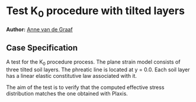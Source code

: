 # Test K<sub>0</sub> procedure with tilted layers

**Author:** [Anne van de Graaf](https://github.com/avdg81)

## Case Specification
A test for the K<sub>0</sub> procedure process.  The plane strain model consists of three tilted soil layers.  The phreatic line is located at y = 0.0.  Each soil layer has a linear elastic constitutive law associated with it.

The aim of the test is to verify that the computed effective stress distribution matches the one obtained with Plaxis.
